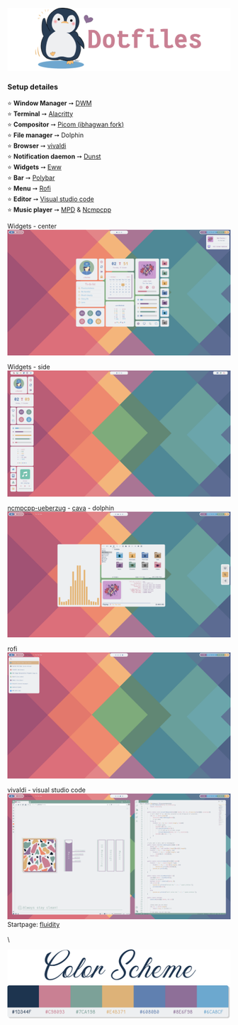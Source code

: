 ![img](https://github.com/Rashad-707/dotfiles/blob/main/img/dotfiles.png)
### Setup detailes  
⭐ **Window Manager** ➙ [DWM](https://dwm.suckless.org)  
⭐ **Terminal** ➙ [Alacritty](https://github.com/alacritty/alacritty)  
⭐ **Compositor** ➙ [Picom (ibhagwan fork)](https://github.com/ibhagwan/picom)  
⭐ **File manager** ➙ Dolphin  
⭐ **Browser** ➙ [vivaldi](https://vivaldi.com)  
⭐ **Notification daemon** ➙ [Dunst](https://github.com/dunst-project/dunst)  
⭐ **Widgets** ➙ [Eww](https://github.com/elkowar/eww)  
⭐ **Bar** ➙ [Polybar](https://github.com/polybar/polybar)  
⭐ **Menu** ➙ [Rofi](https://github.com/davatorium/rofi)  
⭐ **Editor** ➙ [Visual studio code](https://code.visualstudio.com)  
⭐ **Music player** ➙ [MPD](https://www.musicpd.org) & [Ncmpcpp](https://github.com/ncmpcpp/ncmpcpp)    
  
Widgets - center
![img2](https://github.com/Rashad-707/dotfiles/blob/main/img/screenshot-1.png?raw=true)  

Widgets - side
![img3](https://github.com/Rashad-707/dotfiles/blob/main/img/screenshot-2.png?raw=true)  

[ncmpcpp-ueberzug](https://github.com/tam-carre/ncmpcpp-ueberzug) - [cava](https://github.com/karlstav/cava) - dolphin
![img4](https://github.com/Rashad-707/dotfiles/blob/main/img/screenshot-3.png?raw=true)  

rofi
![img5](https://github.com/Rashad-707/dotfiles/blob/main/img/screenshot-4.png?raw=true)  

vivaldi - visual studio code
![img6](https://github.com/Rashad-707/dotfiles/blob/main/img/screenshot-5.png?raw=true)  
Startpage: [fluidity](https://github.com/PrettyCoffee/fluidity)  
\
\
<p align="center">
<img src="https://github.com/Rashad-707/dotfiles/blob/main/img/colorscheme-1.png" width="700">   
<img src="https://github.com/Rashad-707/dotfiles/blob/main/img/colorscheme-2.png" width="700"> 
</p>
